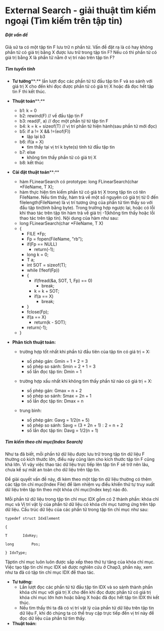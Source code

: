 # External Search - giải thuật tìm kiếm ngoại (Tìm kiếm trên tập tin)

##### Đặt vấn đề

Giả sử ta có một tập tin F lưu trữ n phần tử. Vấn đề đặt ra là có hay không phần tử có giá trị bằng X được lưu trữ trong tập tin F? Nếu có thì phần tử có giá trị bằng X là phần tử nằm ở vị trí nào trên tập tin F?

##### Tìm tuyến tính

* **Tư tưởng****:** lần lượt đọc các phần tử từ đầu tập tin F và so sánh với giá trị X cho đến khi đọc được phần tử có giá trị X hoặc đã đọc hết tập tin F thì kết thúc.
* **Thuật toán****:**

  * b1: k = 0
  * b2: rewind(F)				// về đầu tập tin F
  * b3: read(F, a)				// đọc một phần tử từ tập tin F
  * b4: k = k + sizeof(T)		// vị trí phần tử hiện hành(sau phần tử mới đọc)
  * b5: if a != X && !=(eof(F))
    * lặp lại b3
  * b6:  if(a = X)
    * tìm thấy tại vị trí k byte(s) tính từ đầu tập tin
  * b7: else
    * không tìm thấy phần tử có giá trị X
  * b8: kết thúc
* **Cài đặt thuật toán****:**

  * hàm FLinearSearch có prototype: long FLinearSearch(char *FileName, T X);
  * hàm thực hiện tìm kiếm phần tử có giá trị X trong tập tin có tên FileName. Nếu tìm thấy, hàm trả về một số nguyên có giá trị từ 0 đến filelength(FileName) là vị trí tương ứng của phần tử tìm thấy so với đầu tập tin(tính bằng byte). Trong trường hợp ngược lại, hoặc có lỗi khi thao tác trên tập tin hàm trả về giá trị -1(không tìm thấy hoặc lỗi thao tác trên tập tin). Nội dung của hàm như sau:
  * long FLinearSearch(char *FileName, T X)
  * {
    * FILE *Fp;
    * Fp = fopen(FileName, "rb");
    * if(Fp == NULL)
      * return(-1);
    * long k = 0;
    * T a;
    * int SOT = sizeof(T);
    * while (!feof(Fp))
    * {
      * if(fread(&a, SOT, 1, Fp) == 0)
        * break;
      * k = k + SOT;
      * if(a == X)
        * break;
    * }
    * fclose(Fp);
    * if(a == X)
      * return(k - SOT);
    * return(-1);
  * }
* **Phân tích thuật toán:**

  * trường hợp tốt nhất khi phần tử đầu tiên của tập tin có giá trị = X:

    * số phép gán:  Gmin = 1 + 2 = 3
    * số phép so sánh: Smin = 2 + 1 = 3
    * số lần đọc tập tin: Dmin = 1
  * trường hợp xấu nhất khi không tìm thấy phần tử nào có giá trị = X:

    * số phép gán:  Gmax = n + 2
    * số phép so sánh: Smax = 2n + 1
    * số lần đọc tập tin: Dmax = n
  * trung bình:

    * số phép gán:  Gavg = 1/2(n + 5)
    * số phép so sánh: Savg = (3 + 2n + 1) : 2 = n + 2
    * số lần đọc tập tin: Davg = 1/2(n + 1)

##### Tìm kiếm theo chỉ mục(Index Search)

Như ta đã biết, mỗi phần tử dữ liệu được lưu trữ trong tập tin dữ liệu F thường có kích thước lớn, điều này cũng làm cho kích thước tập tin F cũng khá lớn. Vì vậy việc thao tác dữ liệu trực tiếp lên tập tin F sẽ trở nên lâu, chưa kể sự mất an toàn cho dữ liệu trên tập tin.

Để giải quyết vấn đề này, đi kèm theo một tập tin dữ liệu thường có thêm các tập tin chỉ mục(Index File) để làm nhiệm vụ điều khiển thứ tự truy xuất dữ liệu trên tập tin theo một khóa chỉ mục(Index key) nào đó.

Mỗi phần tử dữ liệu trong tập tin chỉ mục IDX gồm có 2 thành phần: khóa chỉ mục và Vị trí vật lý của phần tử dữ liệu có khóa chỉ mục tương ứng trên tập dữ liệu. Cấu trúc dữ liệu của các phần tử trong tập tin chỉ mục như sau:

    typedef	struct IdxElement

    {

    T		IdxKey;

    long		Pos;

    } IdxType;

Tậptin chỉ mục luôn luôn được sắp xếp theo thứ tự tăng của khóa chỉ mục. Việc tạo tập tin chỉ mục IDX sẽ được nghiên cứu ở Chap3, phần này, xem như ta đã có tập tin chỉ mục IDX để thao tác.

* **Tư tưởng:**
  * Lần lượt đọc các phần tử từ đầu tập tin IDX và so sánh thành phần khóa chỉ mục với giá trị X cho đến khi đọc được phần tử có giá trị khóa chỉ mục lớn hơn hoặc bằng X hoặc đã đọc hết tập tin IDX thì kết thúc.
  * Nếu tìm thấy thì ta đã có vị trí vật lý của phần tử dữ liệu trên tập tin dữ liệu F, khi đó chúng ta có thể truy cập trực tiếp đến vị trí này để đọc dữ liệu của phần tử tìm thấy.
* **Thuật toán:**
